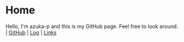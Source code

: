 # Home
Hello, I'm azuka-p and this is my GitHub page.
Feel free to look around.
<br>
| [GitHub](https://github.com/azuka-p/os212) | [Log](https://azuka-p.github.io/os212/TXT/mylog.txt) | [Links](https://azuka-p.github.io/os212/LINKS) 
